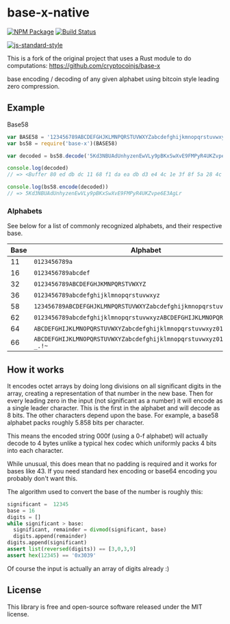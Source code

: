 # base-x-native

[![NPM Package](https://img.shields.io/npm/v/base-x-native.svg?style=flat-square)](https://www.npmjs.org/package/base-x-native)
[![Build Status](https://img.shields.io/travis/OrKoN/base-x-native.svg?branch=master&style=flat-square)](https://travis-ci.org/OrKoN/base-x-native)

[![js-standard-style](https://cdn.rawgit.com/feross/standard/master/badge.svg)](https://github.com/feross/standard)

This is a fork of the original project that uses a Rust module to do computations: https://github.com/cryptocoinjs/base-x

base encoding / decoding of any given alphabet using bitcoin style leading
zero compression.

## Example

Base58

``` javascript
var BASE58 = '123456789ABCDEFGHJKLMNPQRSTUVWXYZabcdefghijkmnopqrstuvwxyz'
var bs58 = require('base-x')(BASE58)

var decoded = bs58.decode('5Kd3NBUAdUnhyzenEwVLy9pBKxSwXvE9FMPyR4UKZvpe6E3AgLr')

console.log(decoded)
// => <Buffer 80 ed db dc 11 68 f1 da ea db d3 e4 4c 1e 3f 8f 5a 28 4c 20 29 f7 8a d2 6a f9 85 83 a4 99 de 5b 19>

console.log(bs58.encode(decoded))
// => 5Kd3NBUAdUnhyzenEwVLy9pBKxSwXvE9FMPyR4UKZvpe6E3AgLr
```

### Alphabets

See below for a list of commonly recognized alphabets, and their respective base.

Base | Alphabet
------------- | -------------
11 | `0123456789a`
16 | `0123456789abcdef`
32 | `0123456789ABCDEFGHJKMNPQRSTVWXYZ`
36 | `0123456789abcdefghijklmnopqrstuvwxyz`
58 | `123456789ABCDEFGHJKLMNPQRSTUVWXYZabcdefghijkmnopqrstuvwxyz`
62 | `0123456789abcdefghijklmnopqrstuvwxyzABCDEFGHIJKLMNOPQRSTUVWXYZ`
64 | `ABCDEFGHIJKLMNOPQRSTUVWXYZabcdefghijklmnopqrstuvwxyz0123456789+/`
66 | `ABCDEFGHIJKLMNOPQRSTUVWXYZabcdefghijklmnopqrstuvwxyz0123456789-_.!~`


## How it works

It encodes octet arrays by doing long divisions on all significant digits in the
array, creating a representation of that number in the new base. Then for every
leading zero in the input (not significant as a number) it will encode as a
single leader character. This is the first in the alphabet and will decode as 8
bits. The other characters depend upon the base. For example, a base58 alphabet
packs roughly 5.858 bits per character.

This means the encoded string 000f (using a 0-f alphabet) will actually decode
to 4 bytes unlike a typical hex codec which uniformly packs 4 bits into each
character.

While unusual, this does mean that no padding is required and it works for bases
like 43. If you need standard hex encoding or base64 encoding you probably don't
want this.

The algorithm used to convert the base of the number is roughly this:

```python
significant =  12345
base = 16
digits = []
while significant > base:
  significant, remainder = divmod(significant, base)
  digits.append(remainder)
digits.append(significant)
assert list(reversed(digits)) == [3,0,3,9]
assert hex(12345) == '0x3039'
```

Of course the input is actually an array of digits already :)

## License

This library is free and open-source software released under the MIT license.

